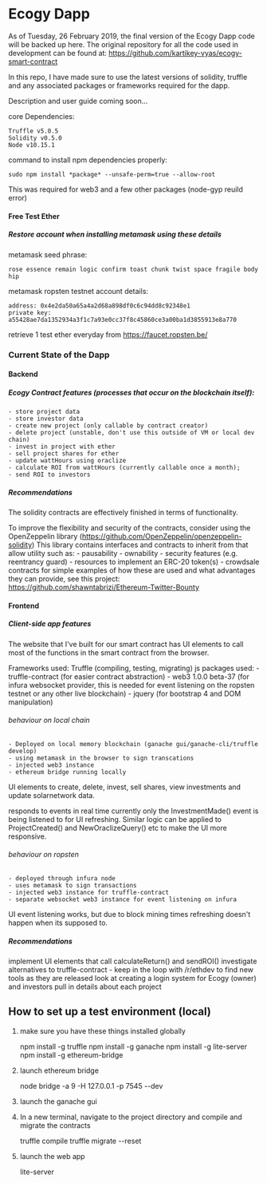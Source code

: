 # Ecogy Dapp

As of Tuesday, 26 February 2019, the final version of the Ecogy Dapp code will be backed up here. The original repository for all the code used in development can be found at:
    https://github.com/kartikey-vyas/ecogy-smart-contract

In this repo, I have made sure to use the latest versions of solidity, truffle and any associated packages or frameworks required for the dapp.

Description and user guide coming soon...

core Dependencies:

    Truffle v5.0.5
    Solidity v0.5.0
    Node v10.15.1

command to install npm dependencies properly:

    sudo npm install *package* --unsafe-perm=true --allow-root
    
This was required for web3 and a few other packages (node-gyp reuild error)


#### Free Test Ether
##### Restore account when installing metamask using these details
metamask seed phrase: 

    rose essence remain logic confirm toast chunk twist space fragile body hip

metamask ropsten testnet account details:

    address: 0x4e2da50a65a4a2d68a898df0c6c94dd8c92348e1
    private key: a55428ae7da1352934a3f1c7a93e0cc37f8c45860ce3a00ba1d3855913e8a770


retrieve 1 test ether everyday from https://faucet.ropsten.be/



### Current State of the Dapp
#### Backend
##### Ecogy Contract features (processes that occur on the blockchain itself):
    - store project data
    - store investor data
    - create new project (only callable by contract creator)
    - delete project (unstable, don't use this outside of VM or local dev chain)
    - invest in project with ether
    - sell project shares for ether
    - update wattHours using oraclize
    - calculate ROI from wattHours (currently callable once a month);
    - send ROI to investors

##### Recommendations
The solidity contracts are effectively finished in terms of functionality.

To improve the flexibility and security of the contracts, consider using the OpenZeppelin library (https://github.com/OpenZeppelin/openzeppelin-solidity)
This library contains interfaces and contracts to inherit from that allow utility such as:
    - pausability
    - ownability
    - security features (e.g. reentrancy guard)
    - resources to implement an ERC-20 token(s)
    - crowdsale contracts
for simple examples of how these are used and what advantages they can provide, see this project: https://github.com/shawntabrizi/Ethereum-Twitter-Bounty

#### Frontend
##### Client-side app features
The website that I've built for our smart contract has UI elements to call most of the functions in the smart contract from the browser.

Frameworks used: Truffle (compiling, testing, migrating)
js packages used: - truffle-contract (for easier contract abstraction)
                  - web3 1.0.0 beta-37 (for infura websocket provider, this is needed for event listening on the ropsten testnet or any other live blockchain)
                  - jquery (for bootstrap 4 and DOM manipulation)

###### behaviour on local chain
    - Deployed on local memory blockchain (ganache gui/ganache-cli/truffle develop)
    - using metamask in the browser to sign transcations
    - injected web3 instance
    - ethereum bridge running locally

UI elements to create, delete, invest, sell shares, view investments and update solarnetwork data.

responds to events in real time
    currently only the InvestmentMade() event is being listened to for UI refreshing.
    Similar logic can be applied to ProjectCreated() and NewOraclizeQuery() etc to make the UI more responsive.

###### behaviour on ropsten
    - deployed through infura node
    - uses metamask to sign transactions
    - injected web3 instance for truffle-contract
    - separate websocket web3 instance for event listening on infura

UI event listening works, but due to block mining times refreshing doesn't happen when its supposed to.

##### Recommendations
implement UI elements that call calculateReturn() and sendROI()
investigate alternatives to truffle-contract
    - keep in the loop with /r/ethdev to find new tools as they are released
look at creating a login system for Ecogy (owner) and investors
pull in details about each project




## How to set up a test environment (local)

1. make sure you have these things installed globally

    npm install -g truffle
    npm install -g ganache
    npm install -g lite-server
    npm install -g ethereum-bridge

2. launch ethereum bridge

    node bridge -a 9 -H 127.0.0.1 -p 7545 --dev

3. launch the ganache gui
4. In a new terminal, navigate to the project directory and compile and migrate the contracts
    
    truffle compile
    truffle migrate --reset

5. launch the web app

    lite-server

